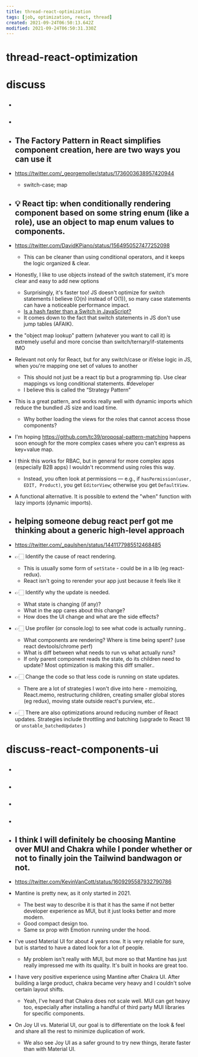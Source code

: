 ```yaml
---
title: thread-react-optimization
tags: [job, optimization, react, thread]
created: 2021-09-24T06:50:13.642Z
modified: 2021-09-24T06:50:31.330Z
---
```


# thread-react-optimization

# discuss
- ## 

- ## 

- ## The Factory Pattern in React simplifies component creation, here are two ways you can use it
- https://twitter.com/_georgemoller/status/1736003638957420944
  - switch-case; map

- ## 💡 React tip: when conditionally rendering component based on some string enum (like a role), use an object to map enum values to components.
- https://twitter.com/DavidKPiano/status/1564950527477252098
  - This can be cleaner than using conditional operators, and it keeps the logic organized & clear.
- Honestly, I like to use objects instead of the switch statement, it's more clear and easy to add new options
  - Surprisingly, it's faster too! JS doesn't optimize for switch statements I believe (O(n) instead of O(1)), so many case statements can have a noticeable performance impact.
  - [Is a hash faster than a Switch in JavaScript?](https://www.davidbcalhoun.com/2010/is-a-hash-faster-than-a-switch-in-javascript/)
  - It comes down to the fact that switch statements in JS don't use jump tables (AFAIK).

- the "object map lookup" pattern (whatever you want to call it) is extremely useful and more concise than switch/ternary/if-statements IMO

- Relevant not only for React, but for any switch/case or if/else logic in JS, when you're mapping one set of values to another
  - This should not just be a react tip but a programming tip. Use clear mappings vs long conditional statements. #developer
  - I believe this is called the “Strategy Pattern” 

- This is a great pattern, and works really well with dynamic imports which reduce the bundled JS size and load time. 
  - Why bother loading the views for the roles that cannot access those components?

- I'm hoping https://github.com/tc39/proposal-pattern-matching happens soon enough for the more complex cases where you can't express as key+value map.

- I think this works for RBAC, but in general for more complex apps (especially B2B apps) I wouldn't recommend using roles this way.
  - Instead, you often look at permissions — e.g., if `hasPermission(user, EDIT, Product)`, you get `EditorView`; otherwise you get `DefaultView`.

- A functional alternative. It is possible to extend the "when" function with lazy imports (dynamic imports).

- ## helping someone debug react perf got me thinking about a generic high-level approach
- https://twitter.com/_paulshen/status/1441177985512468485
- 👉🏻️ Identify the cause of react rendering. 
  - This is usually some form of `setState` - could be in a lib (eg react-redux). 
  - React isn't going to rerender your app just because it feels like it
- 👉🏻️ Identify why the update is needed. 
  - What state is changing (if any)? 
  - What in the app cares about this change? 
  - How does the UI change and what are the side effects?
- 👉🏻️ Use profiler (or console.log) to see what code is actually running..
  - What components are rendering? Where is time being spent? (use react devtools/chrome perf)
  - What is diff between what needs to run vs what actually runs? 
  - If only parent component reads the state, do its children need to update? Most optimization is making this diff smaller..
- 👉🏻️ Change the code so that less code is running on state updates. 
  - There are a lot of strategies I won't dive into here - memoizing, React.memo, restructuring children, creating smaller global stores (eg redux), moving state outside react's purview, etc..
- 👉🏻️ There are also optimizations around reducing number of React updates. Strategies include throttling and batching (upgrade to React 18 or `unstable_batchedUpdates` )

# discuss-react-components-ui
- ## 

- ## 

- ## 

- ## 

- ## I think I will definitely be choosing Mantine over MUI and Chakra while I ponder whether or not to finally join the Tailwind bandwagon or not.
- https://twitter.com/KevinVanCott/status/1609295587932790786
- Mantine is pretty new, as it only started in 2021. 
  - The best way to describe it is that it has the same if not better developer experience as MUI, but it just looks better and more modern. 
  - Good compact design too. 
  - Same sx prop with Emotion running under the hood.
- I've used Material UI for about 4 years now. It is very reliable for sure, but is started to have a dated look for a lot of people.
  - My problem isn't really with MUI, but more so that Mantine has just really impressed me with its quality. It's built in hooks are great too.
- I have very positive experience using Mantine after Chakra UI. After building a large product, chakra became very heavy and I couldn't solve certain layout shifts.
  - Yeah, I've heard that Chakra does not scale well. MUI can get heavy too, especially after installing a handful of third party MUI libraries for specific components.
- On Joy UI vs. Material UI, our goal is to differentiate on the look & feel and share all the rest to minimize duplication of work. 
  - We also see Joy UI as a safer ground to try new things, iterate faster than with Material UI.
